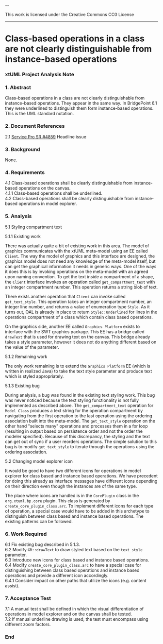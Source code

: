 --

This work is licensed under the Creative Commons CC0 License

---

# Class-based operations in a class are not clearly distinguishable from instance-based operations
### xtUML Project Analysis Note

### 1. Abstract

Class-based operations in a class are not clearly distinguishable from
instance-based operations. They appear in the same way. In BridgePoint 6.1 they
were underlined to distinguish them form instance-based operations. This is the
UML standard notation.

### 2. Document References

<a id="2.1"></a>2.1 [Service Pro SR #4859](https://support.onefact.net/issues/4859) Headline issue  

### 3. Background

None.

### 4. Requirements

4.1 Class-based operations shall be clearly distinguishable from instance-based
operations on the canvas.  
4.1.1 Class-based operations shall be underlined.  
4.2 Class-based operations shall be clearly distinguishable from instance-based
operations in model explorer.  

### 5. Analysis

5.1 Styling compartment text

5.1.1 Existing work

There was actually quite a bit of existing work in this area. The model of
graphics communicates with the xtUML meta-model using an EE called `Client`. The
way the model of graphics and this interface are designed, the graphics model
does not need any knowledge of the meta-model itself, but can get the graphical
information it needs in generic ways. One of the ways it does this is by
invoking operations on the meta-model with an agreed upon naming convention. To
get the text inside a compartment of a shape, the `Client` interface invokes an
operation called `get_compartment_text` with an integer compartment number. This
operation returns a string blob of text.

There exists another operation that `Client` can invoke called `get_text_style`.
This operation takes an integer compartment number, an integer line number, and
returns a value of enumeration type `Style`. As it turns out, OAL is already in
place to return `Style::Underlined` for lines in the operations compartment of a
class which contain class based operations.

On the graphics side, another EE called `Graphics Platform` exists to interface
with the SWT graphics package. This EE has a bridge called `drawText` that is
used for drawing text on the canvas. This bridge already takes a style
parameter, however it does not do anything different based on the value of the
parameter.

5.1.2 Remaining work

The only work remaining is to extend the `Graphics Platform` EE (which is
written in realized Java) to take the text style parameter and produce text
which is styled appropriately.

5.1.3 Existing bug

During analysis, a bug was found in the existing text styling work. This bug was
never noticed because the text styling functionality is not fully implemented as
described above. The `get_compartment_text` operation for `Model
Class` produces a text string for the operation compartment by navigating from
the first operation to the last operation using the ordering association built
into the meta-model. The `get_text_style` operation on the other hand "selects
many" operations and processes them in a for loop (resulting in output based on
persistence order and not the order the modeler specified). Because of this
discrepancy, the styling and the text can get out of sync if a user reorders
operations. The simple solution to this bug is to modify `get_text_style` to
iterate through the operations using the ordering association.

5.2 Changing model explorer icon

It would be good to have two different icons for operations in model explorer
for class based and instance based operations. We have precedent for doing this
already as interface messages have different icons depending on their direction
even though the instances are of the same type.

The place where icons are handled is in the `CorePlugin` class in the
`org.xtuml.bp.core` plugin. This class is generated by
`create_core_plugin_class.arc`. To implement different icons for each type of
operation, a special case would have to be added in this archetype to
distinguish between class based and instance based operations. The existing
patterns can be followed.

### 6. Work Required

6.1 Fix existing bug described in 5.1.3.  
6.2 Modify `GR::drawText` to draw styled text based on the `text_style`
parameter.  
6.3 Introduce new icons for class based and instance based operations.  
6.4 Modify `create_core_plugin_class.arc` to have a special case for
distinguishing between class based operations and instance based operations and
provide a different icon accordingly.  
6.4.1 Consider impact on other paths that utilize the icons (e.g. content
assist).  

### 7. Acceptance Test

7.1 A manual test shall be defined in which the visual differentiation of
operations in model explorer and on the canvas shall be tested.  
7.2 If manual underline drawing is used, the test must encompass using different
zoom factors.

### End
